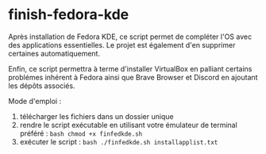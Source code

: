 # finish-fedora-kde

Après installation de Fedora KDE, ce script permet de compléter l'OS avec des applications essentielles.
Le projet est également d'en supprimer certaines automatiquement.

Enfin, ce script permettra à terme d'installer VirtualBox en palliant certains problémes inhérent à Fedora ainsi que Brave Browser et Discord en ajoutant les dépôts associés.

Mode d'emploi :
1. télécharger les fichiers dans un dossier unique
2. rendre le script exécutable en utilisant votre émulateur de terminal préféré : ```bash chmod +x finfedkde.sh```
3. exécuter le script : ```bash ./finfedkde.sh installapplist.txt```
